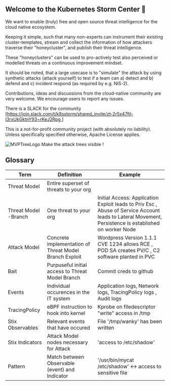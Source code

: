 ## Welcome to the Kubernetes Storm Center 👋

We want to enable (truly) free and open source threat intelligence for the cloud native ecosystem.

Keeping it simple, such that many non-experts can instrument their existing cluster-templates, stream and collect the information of how attackers traverse their "honeycluster", and publish their threat intelligence.

These "honeyclusters" can be used to pro-actively test also perceived or modelled threats on a continuous improvement mindset.

It should be noted, that a large usecase is to "simulate" the attack by using synthetic attacks (attack yourself) to test if a team can a) detect and b) defend and c) incident respond (as required by e.g. NIS-2).

Contributions, ideas and discussions from the cloud-native community are very welcome. We encourage users to report any issues.

There is a SLACK for the community [[https://join.slack.com/t/k8sstorm/shared_invite/zt-2r5x47fjl-I3rxUkGktnY93~rKeJ2Rpg ](https://github.com/k8sstormcenter)] 

This is a not-for-profit community project (with absolutely no liability). Unless specifically specified otherwise, Apache License applies.

![MVPTreeLogo](https://github.com/user-attachments/assets/78f93955-1f90-4ef0-a050-a652e2adf9fe)
Make the attack trees visible !



## Glossary
| Term | Definition | Example |   
|------|------------|---------|
|  Threat Model    |     Entire superset of threats to your org       |         |   
|  Threat Model -Branch   |   One threat to your org         | Initial Access:    Application Exploit leads to Priv Esc , Abuse of Service Account leads to Lateral Movement, Persistence is established on worker Node    |   
|  Attack Model    |   Concrete implementation of Threat Model Branch Exploit       |    Wordpress Version 1.1.1 CVE 1234 allows RCE , POD SA creates PV/C , C2 software planted in PVC       |   
|  Bait    |  Purpuseful initial access to Threat Model Branch         |    Commit creds to github     |  
|  Events    |    Individual occurences in the IT system        |   Application logs, Network logs, TracingPolicy logs  , Audit logs    |  
|  TracingPolicy    |   eBPF instruction to hook into kernel         |   Kprobe on filedescriptor "write" access in /tmp      |  
|  Stix Observables   |   Relevant events that have occured         |    File '/tmp/wanky' has been written     |  
|  Stix Indicators   |     Attack Model nodes necessary for Attack        |  'access to /etc/shadow'       |  
|  Pattern   |    Match between Observable (event) and Indicator        |    '/usr/bin/mycat /etc/shadow'   <-> access to sensitive file  |  
